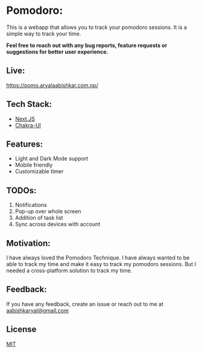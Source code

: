 # Pomodoro:

This is a webapp that allows you to track your pomodoro sessions. It is a simple way to track your time.

**Feel free to reach out with any bug reports, feature requests or suggestions for better user experience.**

## Live:

<https://pomo.aryalaabishkar.com.np/>

## Tech Stack:

-   [Next.JS](https://nextjs.org)
-   [Chakra-UI](https://chakra-ui.com)

## Features:

-   Light and Dark Mode support
-   Mobile friendly
-   Customizable timer

## TODOs:

1. Notifications
1. Pop-up over whole screen
1. Addition of task list
1. Sync across devices with account

## Motivation:

I have always loved the Pomodoro Technique. I have always wanted to be able to track my time and make it easy to track my pomodoro sessions. But I needed a cross-platform solution to track my time.

## Feedback:

If you have any feedback, create an issue or reach out to me at <aabishkaryal@gmail.com>

## License

[MIT](https://choosealicense.com/licenses/mit/)

